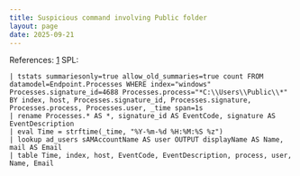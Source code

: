 ```yaml
---
title: Suspicious command involving Public folder
layout: page
date: 2025-09-21
---
```


References: [1](https://thedfirreport.com/2025/09/08/blurring-the-lines-intrusion-shows-connection-with-three-major-ransomware-gangs/#execution)
SPL:

```spl
| tstats summariesonly=true allow_old_summaries=true count FROM datamodel=Endpoint.Processes WHERE index="windows" Processes.signature_id=4688 Processes.process="*C:\\Users\\Public\\*" BY index, host, Processes.signature_id, Processes.signature, Processes.process, Processes.user, _time span=1s
| rename Processes.* AS *, signature_id AS EventCode, signature AS EventDescription
| eval Time = strftime(_time, "%Y-%m-%d %H:%M:%S %z")
| lookup ad_users sAMAccountName AS user OUTPUT displayName AS Name, mail AS Email
| table Time, index, host, EventCode, EventDescription, process, user, Name, Email
```
